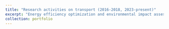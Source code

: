 ```yaml
---
title: "Research activities on transport (2016-2018, 2023-present)"
excerpt: "Energy efficiency optimization and environmental impact assessment of construction vehicle operations. <br/><img src='[/images/](https://beichuanh.github.io/beichuan/images/)wheel_loader.png' style='width: 550px; height: auto;'>"
collection: portfolio
---
```




